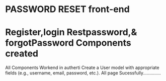 # PASSWORD RESET front-end
# Register,login Restpassword,& forgotPassword Components created
All Components Workend in autherti
Create a User model with appropriate fields (e.g., username, email, password, etc.).
All page Sucessfully..............